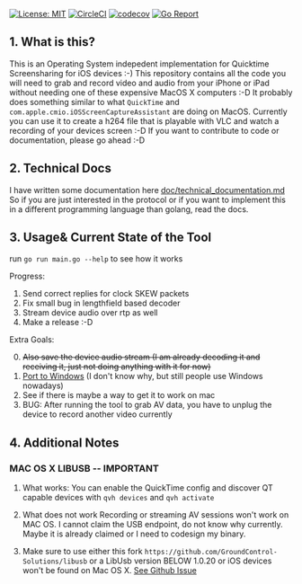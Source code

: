 [![License: MIT](https://img.shields.io/badge/License-MIT-yellow.svg)](https://opensource.org/licenses/MIT)
[![CircleCI](https://circleci.com/gh/danielpaulus/quicktime_video_hack.svg?style=svg)](https://circleci.com/gh/danielpaulus/quicktime_video_hack)
[![codecov](https://codecov.io/gh/danielpaulus/quicktime_video_hack/branch/master/graph/badge.svg)](https://codecov.io/gh/danielpaulus/quicktime_video_hack)
[![Go Report](https://goreportcard.com/badge/github.com/danielpaulus/quicktime_video_hack)](https://goreportcard.com/report/github.com/danielpaulus/quicktime_video_hack)

## 1. What is this?
This is an Operating System indepedent implementation for Quicktime Screensharing for iOS devices :-)
This repository contains all the code you will need to grab and record video and audio from your iPhone or iPad 
without needing one of these expensive MacOS X computers :-D
It probably does something similar to what `QuickTime` and `com.apple.cmio.iOSScreenCaptureAssistant` are doing on MacOS.
Currently you can use it to create a h264 file that is playable with VLC and watch a recording of your devices screen :-D
If you want to contribute to code or documentation, please go ahead :-D

## 2. Technical Docs
I have written some documentation here [doc/technical_documentation.md](https://github.com/danielpaulus/quicktime_video_hack/blob/master/doc/technical_documentation.md)
So if you are just interested in the protocol or if you want to implement this in a different programming language than golang, read the docs.
## 3. Usage& Current State of the Tool
run `go run main.go --help` to see how it works

Progress:
1. Send correct replies for clock SKEW packets
2. Fix small bug in lengthfield based decoder
3. Stream device audio over rtp as well
4. Make a release :-D


Extra Goals:

0. ~~Also save the device audio stream (I am already decoding it and receiving it, just not doing anything with it for now)~~
1. [Port to Windows](https://github.com/danielpaulus/quicktime_video_hack/tree/windows/windows) (I don't know why, but still people use Windows nowadays)
2. See if there is maybe a way to get it to work on mac
3. BUG: After running the tool to grab AV data, you have to unplug the device to record another video currently

## 4. Additional Notes
### MAC OS X LIBUSB -- IMPORTANT
1. What works:
 You can enable the QuickTime config and discover QT capable devices with `qvh devices` and  `qvh activate` 

2. What does not work
Recording or streaming AV sessions won't work on MAC OS. I cannot claim the USB endpoint, do not know why currently. Maybe it is already claimed or I need to codesign my binary.  

2. Make sure to use either this fork `https://github.com/GroundControl-Solutions/libusb`
   or a LibUsb version BELOW 1.0.20 or iOS devices won't be found on Mac OS X.
   [See Github Issue](https://github.com/libusb/libusb/issues/290)

